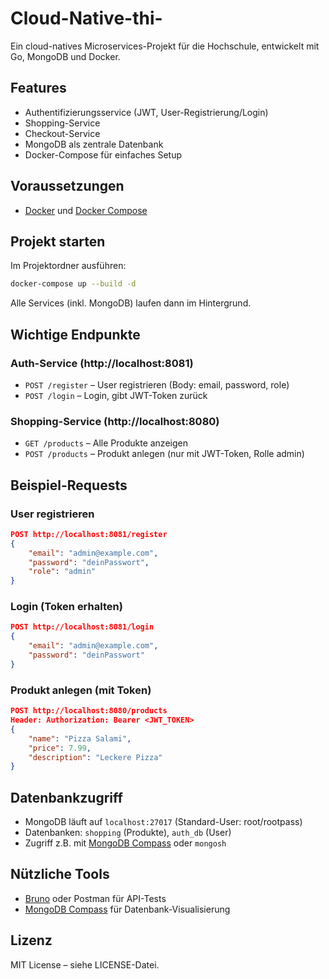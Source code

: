 # Cloud-Native-thi-

Ein cloud-natives Microservices-Projekt für die Hochschule, entwickelt mit Go, MongoDB und Docker.

## Features

- Authentifizierungsservice (JWT, User-Registrierung/Login)
- Shopping-Service
- Checkout-Service
- MongoDB als zentrale Datenbank
- Docker-Compose für einfaches Setup

## Voraussetzungen

- [Docker](https://www.docker.com/) und [Docker Compose](https://docs.docker.com/compose/)

## Projekt starten

Im Projektordner ausführen:

```sh
docker-compose up --build -d
```

Alle Services (inkl. MongoDB) laufen dann im Hintergrund.

## Wichtige Endpunkte

### Auth-Service (http://localhost:8081)

- `POST /register` – User registrieren (Body: email, password, role)
- `POST /login` – Login, gibt JWT-Token zurück

### Shopping-Service (http://localhost:8080)

- `GET /products` – Alle Produkte anzeigen
- `POST /products` – Produkt anlegen (nur mit JWT-Token, Rolle admin)

## Beispiel-Requests

### User registrieren

```json
POST http://localhost:8081/register
{
	"email": "admin@example.com",
	"password": "deinPasswort",
	"role": "admin"
}
```

### Login (Token erhalten)

```json
POST http://localhost:8081/login
{
	"email": "admin@example.com",
	"password": "deinPasswort"
}
```

### Produkt anlegen (mit Token)

```json
POST http://localhost:8080/products
Header: Authorization: Bearer <JWT_TOKEN>
{
	"name": "Pizza Salami",
	"price": 7.99,
	"description": "Leckere Pizza"
}
```

## Datenbankzugriff

- MongoDB läuft auf `localhost:27017` (Standard-User: root/rootpass)
- Datenbanken: `shopping` (Produkte), `auth_db` (User)
- Zugriff z.B. mit [MongoDB Compass](https://www.mongodb.com/try/download/compass) oder `mongosh`

## Nützliche Tools

- [Bruno](https://www.usebruno.com/) oder Postman für API-Tests
- [MongoDB Compass](https://www.mongodb.com/try/download/compass) für Datenbank-Visualisierung

## Lizenz

MIT License – siehe LICENSE-Datei.
